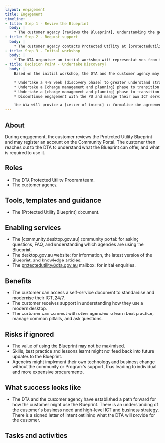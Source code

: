 ```yaml
---
layout: engagement
title: Engagement
timeline:
- title: Step 1 - Review the Blueprint
  body: |
    * The customer agency [reviews the Blueprint], understanding the general overview, benefits, and what it offers them. 
- title: Step 2 - Request support
  body: |
    * The customer agency contacts Protected Utility at [protectedutility@dta.gov.au] with an [initial request email]. 
- title: Step 3 - Initial workshop
  body: | 
    * The DTA organises an initial workshop with representatives from the customer agency to understand their sponsorship arrangements, high level strategy, business need, budget, and governance. There may be multiple initial workshops.
- title: Decision Point - Undertake Discovery?
  body: | 
    Based on the initial workshop, the DTA and the customer agency may determine one of the following options:
    
    * Undertake a 4-8 week {discovery phase] to greater understand strategy, the ICT environment, risks, and processes, and understand the agency's business readiness to use the Blueprint. 
    * Undertake a [change management and planning] phase to transition to using the Blueprint from a people, change, and process perspective. 
    * Undertake a [change management and planning] phase to transition to using the Blueprint from a people, change, and process perspective. 
    * Discontinue engagement with the PU and manage their own ICT services under a 'Do It Yourself' 

    The DTA will provide a [Letter of intent] to formalise the agreement.  
---
```


## About

During engagement, the customer reviews the Protected Utility Blueprint and may register an account on the Community Portal. The customer then reaches out to the DTA to understand what the Blueprint can offer, and what is required to use it.  

## Roles

* The DTA Protected Utility Program team.
* The customer agency.

## Tools, templates and guidance

* The [Protected Utility Blueprint] document. 

## Enabling services

* The [community.desktop.gov.au] community portal: for asking questions, FAQ, and understanding which agencies are using the Blueprint. 
* The desktop.gov.au website: for information, the latest version of the Blueprint, and knowledge articles.  
* The protectedutility@dta.gov.au mailbox: for initial enquiries. 

## Benefits

* The customer can access a self-service document to standardise and modernise their ICT, 24/7. 
* The customer receives support in understanding how they use a modern desktop. 
* The customer can connect with other agencies to learn best practice, manage common pitfalls, and ask questions. 

## Risks if ignored

* The value of using the Blueprint may not be maximised.
* Skills, best practice and lessons learnt might not feed back into future updates to the Blueprint. 
* Agencies might implement their own technology and business change without the community or Program's support, thus leading to individual and more expensive procurements. 

## What success looks like

* The DTA and the customer agency have established a path forward for how the customer might use the Blueprint. There is an understanding of the customer's business need and high-level ICT and business strategy. There is a signed letter of intent outlining what the DTA will provide for the customer. 

## Tasks and activities
